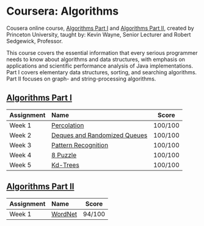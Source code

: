 # Coursera: Algorithms

Cousera online course, [Algorithms Part I][courselink1] and [Algorithms Part II][courselink1], created by Princeton University, taught by: Kevin Wayne, Senior Lecturer and Robert Sedgewick, Professor.

This course covers the essential information that every serious programmer needs to know about algorithms and data structures, with emphasis on applications and scientific performance analysis of Java implementations. Part I covers elementary data structures, sorting, and searching algorithms. Part II focuses on graph- and string-processing algorithms.

## [Algorithms Part I][courselink1]

Assignment | Name | Score
:--- | :--- | ---
Week 1 | [Percolation][w1] | 100/100
Week 2 | [Deques and Randomized Queues][w2] | 100/100
Week 3 | [Pattern Recognition][w3] | 100/100
Week 4 | [8 Puzzle][w4] | 100/100
Week 5 | [Kd-Trees][w5] | 100/100


## [Algorithms Part II][courselink2]

Assignment | Name | Score
:--- | :--- | ---
Week 1 | [WordNet][w7] | 94/100


[courselink1]: https://www.coursera.org/learn/algorithms-part1
[courselink2]: https://www.coursera.org/learn/algorithms-part2

[w1]: http://coursera.cs.princeton.edu/algs4/assignments/percolation.html
[w2]: http://coursera.cs.princeton.edu/algs4/assignments/queues.html
[w3]: http://coursera.cs.princeton.edu/algs4/assignments/collinear.html
[w4]: http://coursera.cs.princeton.edu/algs4/assignments/8puzzle.html
[w5]: http://coursera.cs.princeton.edu/algs4/assignments/kdtree.html
[w7]: http://coursera.cs.princeton.edu/algs4/assignments/wordnet.html